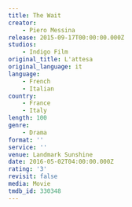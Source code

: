 ```yaml
---
title: The Wait
creator:
    - Piero Messina
release: 2015-09-17T00:00:00.000Z
studios:
    - Indigo Film
original_title: L'attesa
original_language: it
language:
    - French
    - Italian
country:
    - France
    - Italy
length: 100
genre:
    - Drama
format: ''
service: ''
venue: Landmark Sunshine
date: 2016-05-02T04:00:00.000Z
rating: '3'
revisit: false
media: Movie
tmdb_id: 330348
---
```



